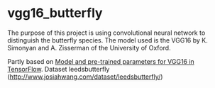 # vgg16_butterfly

The purpose of this project is using convolutional neural network to distinguish the butterfly species.
The model used is the VGG16 by K. Simonyan and A. Zisserman of the University of Oxford.

Partly based on [Model and pre-trained parameters for VGG16 in TensorFlow](http://www.cs.toronto.edu/~frossard/post/vgg16/#files).
Dataset leedsbutterfly (http://www.josiahwang.com/dataset/leedsbutterfly/)
